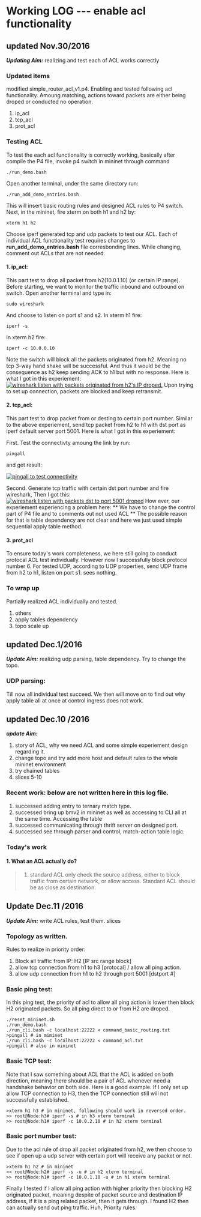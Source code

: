 # Working LOG --- enable acl functionality
## updated Nov.30/2016

___Updating Aim:___ realizing and test each of ACL works correctly
### Updated items
modified simple_router_acl_v1.p4. Enabling and tested following acl functionality. Amoung matching, actions toward packets are either being droped or conducted no operation.

1. ip_acl 
2. tcp_acl 
3. prot_acl 

### Testing ACL
To test the each acl functionality is correctly working, basically after compile the P4 file, invoke p4 switch in mininet through command
```
./run_demo.bash
```
Open another terminal, under the same directory run:
```
./run_add_demo_entries.bash
```
This will insert basic routing rules and designed ACL rules to P4 switch.
Next, in the mininet, fire xterm on both h1 and h2 by:
```
xterm h1 h2
```
Choose iperf generated tcp and udp packets to test our ACL. 
Each of individual ACL functionality test requires changes to **run_add_demo_entries.bash** file corresbonding lines. While changing, comment out ACLs that are not needed.

#### 1. ip_acl: 
This part test to drop all packet from h2(10.0.1.10) (or certain IP range). 
Before starting, we want to monitor the traffic inbound and outbound on switch. Open another terminal and type in:
```shell
sudo wireshark
```
And choose to listen on port s1 and s2.
In xterm h1 fire:
```
iperf -s
```
In xterm h2 fire:
```
iperf -c 10.0.0.10
```
Note the switch will block all the packets originated from h2. Meaning no tcp 3-way hand shake will be successful. And thus it would be the consequence as h2 keep sending ACK to h1 but with no response. Here is what I got in this experiement: 
[![wireshark listen with packets originated from h2's IP droped.](https://s14.postimg.org/yxpinbdip/ip_acl.jpg)](https://postimg.org/image/e0tainfhp/)
Upon trying to set up connection, packets are blocked and keep retransmit. 
#### 2. tcp_acl:
This part test to drop packet from or desting to certain port number. Similar to the above experiement, send tcp packet from h2 to h1 with dst port as iperf default server port 5001. Here is what I got in this experiement:

First. Test the connectivty amoung the link by run:
```
pingall
```
and get result:

[![pingall to test connectivity](https://s12.postimg.org/g8h1phtst/20161130205719.jpg)](https://postimg.org/image/z0swt2q6x/)

Second. Generate tcp traffic with certain dst port number and fire wireshark, Then I got this:
[![wireshark listen with packets dst to port 5001 droped](https://s14.postimg.org/yqkrgopip/20161130234920.png)](https://postimg.org/image/j53fwqdkd/)
How ever, our experiement experiencing a problem here: ** We have to change the control part of P4 file and to comments out not used ACL ** The possible reason for that is table dependency are not clear and here we just used simple sequential apply table method. 

#### 3. prot_acl
To ensure today's work completeness, we here still going to conduct protocal ACL test individually. 
However now I successfully block protocol number 6.
For tested UDP, according to UDP properties, send UDP frame from h2 to h1, listen on port s1. sees nothing.

### To wrap up
Partially realized ACL individually and tested.
1. others
2. apply tables dependency
3. topo scale up

## updated Dec.1/2016
___Update Aim:___ realizing udp parsing, table dependency. Try to change the topo.

### UDP parsing:
Till now all individual test succeed. We then will move on to find out why apply table all at once at control ingress does not work.


## updated Dec.10 /2016
___update Aim:___ 

1. story of ACL, why we need ACL and some simple experiement design regarding it. 
2. change topo and try add more host and default rules to the whole mininet environment
3. try chained tables
4. slices 5-10

### Recent work: below are not written here in this log file.

1. successed adding entry to ternary match type.
2. successed bring up bmv2 in mininet as well as accessing to CLI all at the same time. Accessing the table
3. successed communicating through thrift server on designed port. 
4. successed see through parser and control, match-action table logic.

### Today's work
#### 1. What an ACL actually do?
> 1. standard ACL only check the source address, either to block traffic from certain network, or allow access. Standard ACL should be as close as destination. 

## Update Dec.11 /2016
___Update Aim:___ write ACL rules, test them. slices

### Topology as written. 
Rules to realize in priority order:

1. Block all traffic from IP: H2 [IP src range block]
2. allow tcp connection from h1 to h3 [protocal] / allow all ping action.
3. allow udp connection from h1 to h2 through port 5001 [dstport #]

### Basic ping test:
In this ping test, the priority of acl to allow all ping action is lower then block H2 originated packets. So all ping direct to or from H2 are droped.
```
./reset_mininet.sh
./run_demo.bash
./run_cli.bash -c localhost:22222 < command_basic_routing.txt
>pingall # in miminet
./run_cli.bash -c localhost:22222 < command_acl.txt
>pingall # also in mininet
```

### Basic TCP test:
Note that I saw something about ACL that the ACL is added on both direction, meaning there should be a pair of ACL whenever need a handshake behavior on both side. Here is a good example. If I only set up allow TCP connection to H3, then the TCP connection still will not successfully established. 
```
>xterm h1 h3 # in mininet, following should work in reversed order.
>> root@Node:h3# iperf -s # in h3 xterm terminal
>> root@Node:h1# iperf -c 10.0.2.10 # in h2 xterm terminal
```
### Basic port number test:
Due to the acl rule of drop all packet originated from h2, we then choose to see if open up a udp server with certain port will receive any packet or not.
```
>xterm h1 h2 # in mininet
>> root@Node:h2# iperf -s -u # in h2 xterm terminal
>> root@Node:h1# iperf -c 10.0.1.10 -u # in h1 xterm terminal
```
Finally I tested if I allow all ping action with higher priority then blocking H2 originated packet, meaning despite of packet source and destination IP address, if it is a ping related packet, then it gets through. I found H2 then can actually send out ping traffic. Huh, Priority rules.
